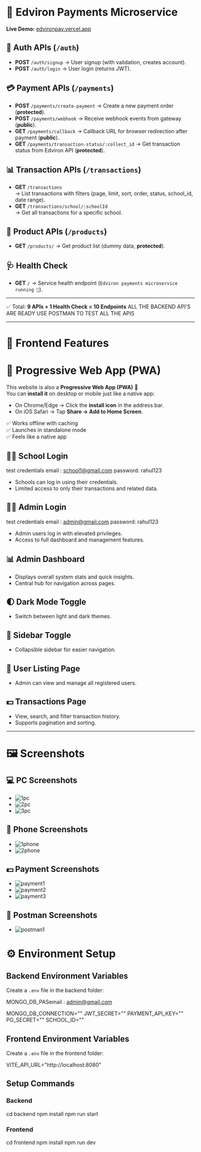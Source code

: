 # 🚀 Edviron Payments Microservice

**Live Demo:** [edvironpay.vercel.app](https://edvironpay.vercel.app)

## 🔐 Auth APIs (`/auth`)

- **POST** `/auth/signup` → User signup (with validation, creates account).
- **POST** `/auth/login` → User login (returns JWT).

## 💳 Payment APIs (`/payments`)

- **POST** `/payments/create-payment` → Create a new payment order (**protected**).
- **POST** `/payments/webhook` → Receive webhook events from gateway (**public**).
- **GET** `/payments/callback` → Callback URL for browser redirection after payment (**public**).
- **GET** `/payments/transaction-status/:collect_id` → Get transaction status from Edviron API (**protected**).

## 📊 Transaction APIs (`/transactions`)

- **GET** `/transactions`  
  → List transactions with filters (page, limit, sort, order, status, school_id, date range).
- **GET** `/transactions/school/:schoolId`  
  → Get all transactions for a specific school.

## 🚗 Product APIs (`/products`)

- **GET** `/products/` → Get product list (dummy data, **protected**).

## 🩺 Health Check

- **GET** `/` → Service health endpoint (`Edviron payments microservice running 🚀`).

---

✅ Total: **9 APIs + 1 Health Check = 10 Endpoints**
ALL THE BACKEND API'S ARE READY USE POSTMAN TO TEST ALL THE APIS

---

# 🎨 Frontend Features

# 📱 Progressive Web App (PWA)

This website is also a **Progressive Web App (PWA)** 🎉  
You can **install it** on desktop or mobile just like a native app:

- On Chrome/Edge → Click the **install icon** in the address bar.
- On iOS Safari → Tap **Share → Add to Home Screen**.

✅ Works offline with caching  
✅ Launches in standalone mode  
✅ Feels like a native app

## 👨‍🎓 School Login

test credentials
email : school1@gmail.com
password: rahul123

- Schools can log in using their credentials.
- Limited access to only their transactions and related data.

## 👨‍💼 Admin Login

test credentials
email : admin@gmail.com
password: rahul123

- Admin users log in with elevated privileges.
- Access to full dashboard and management features.

## 📊 Admin Dashboard

- Displays overall system stats and quick insights.
- Central hub for navigation across pages.

## 🌓 Dark Mode Toggle

- Switch between light and dark themes.

## 📑 Sidebar Toggle

- Collapsible sidebar for easier navigation.

## 👥 User Listing Page

- Admin can view and manage all registered users.

## 💵 Transactions Page

- View, search, and filter transaction history.
- Supports pagination and sorting.

---

# 🖼 Screenshots

## 💻 PC Screenshots

- ![1pc](screenshots/1pc.png)
- ![2pc](screenshots/2pc.png)
- ![3pc](screenshots/3pc.png)

## 📱 Phone Screenshots

- ![1phone](screenshots/1phone.png)
- ![2phone](screenshots/2phone.png)

## 💵 Payment Screenshots

- ![payment1](screenshots/payment1.png)
- ![payment2](screenshots/payment2.png)
- ![payment3](screenshots/payment3.png)

## 📝 Postman Screenshots

- ![postman1](screenshots/postman1.png)

# ⚙ Environment Setup

## Backend Environment Variables

Create a `.env` file in the backend folder:

MONGO_DB_PASemail : admin@gmail.com

MONGO_DB_CONNECTION="<your-mongodb-connection-string>"
JWT_SECRET="<your-jwt-secret>"
PAYMENT_API_KEY="<your-payment-api-key>"
PG_SECRET="<your-pg-secret>"
SCHOOL_ID="<your-school-id>"

## Frontend Environment Variables

Create a `.env` file in the frontend folder:

VITE_API_URL="http://localhost:8080"

## Setup Commands

### Backend

cd backend
npm install
npm run start

### Frontend

cd frontend
npm install
npm run dev

